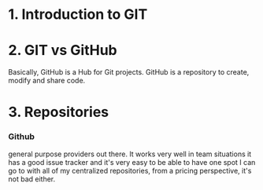 # 1. Introduction to GIT

# 2. GIT vs GitHub
Basically, GitHub is a Hub for Git projects.
GitHub is a repository to create, modify and share code.

# 3. Repositories
### Github
general purpose providers out there. It works very well in team situations it has a good issue tracker and it's very easy to be able to have one spot I can go to with all of my centralized repositories, from a pricing perspective, it's not bad either.
